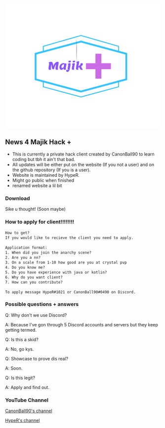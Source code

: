 
![Logo](FullLogo_Transparent.png)

## News 4 Majik Hack +

- This is currently a private hack client created by CanonBall90 to learn coding but tbh it ain't that bad.
- All updates will be either put on the website (If you not a user) and on the github repository (If you is a user).
- Website is maintained by HypeR.
- Might go public when finished
- renamed website a lil bit


### Download

Sike u thought! (Soon maybe)

### How to apply for client!!!!!!!!

	How to get?
	If you would like to recieve the client you need to apply.

	Application format:
	1. When did you join the anarchy scene?
	2. Are you a nn?
	3. On a scale from 1-10 how good are you at crystal pvp
	4. Do you know me?
	5. Do you have experience with java or kotlin?
	6. Why do you want client?
	7. How can you contribute?

	To apply message HypeR#1021 or CanonBall90#0490 on Discord.



### Possible questions + answers

Q: Why don't we use Discord? 

A: Because I've gon through 5 Discord accounts and servers but they keep getting termed.

Q: Is this a skid?

A: No, go kys.

Q: Showcase to prove dis real?

A: Soon.

Q: Is this legit?

A: Apply and find out.

### YouTube Channel

[CanonBall90's channel](https://www.youtube.com/channel/UCC_3QqwkCHlgm-0uw9W7UbA)

[HypeR's channel](https://www.youtube.com/channel/UCMSnMzafj8XXivkJ3mSg8Bw/videos)

